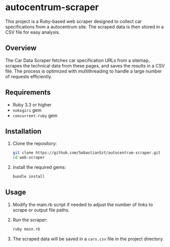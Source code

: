 # autocentrum-scraper

This project is a Ruby-based web scraper designed to collect car specifications from a autocentrum site. The scraped data is then stored in a CSV file for easy analysis.

## Overview

The Car Data Scraper fetches car specification URLs from a sitemap, scrapes the technical data from these pages, and saves the results in a CSV file. The process is optimized with multithreading to handle a large number of requests efficiently.

## Requirements

- Ruby 3.3 or higher
- `nokogiri` gem
- `concurrent-ruby` gem

## Installation

1. Clone the repository:
    ```sh
    git clone https://github.com/SebastianSzt/autocentrum-scraper.git
    cd web-scraper
    ```

2. Install the required gems:
    ```sh
    bundle install
    ```
    
## Usage

1. Modify the main.rb script if needed to adjust the number of links to scrape or output file paths.

2. Run the scraper:
    ```sh
    ruby main.rb
    ```

3. The scraped data will be saved in a `cars.csv` file in the project directory.